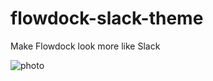 # flowdock-slack-theme
Make Flowdock look more like Slack

![photo](https://d2k1ftgv7pobq7.cloudfront.net/meta/u/res/images/1cd71771ad8a21bca0f082baf27af890/slack-webdesign.jpg)
